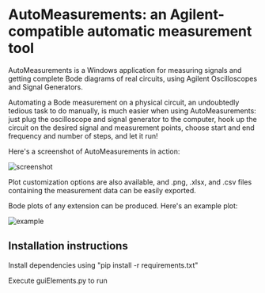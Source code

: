 # AutoMeasurements: an Agilent-compatible automatic measurement tool

AutoMeasurements is a Windows application for measuring signals and getting complete Bode diagrams of real circuits, using Agilent Oscilloscopes and Signal Generators.

Automating a Bode measurement on a physical circuit, an undoubtedly tedious task to do manually, is much easier when using AutoMeasurements: just plug the oscilloscope and signal generator to the computer, hook up the circuit on the desired signal and measurement points, choose start and end frequency and number of steps, and let it run!

Here's a screenshot of AutoMeasurements in action:

![screenshot](https://github.com/foggmatias/auto-measurements/blob/master/mainwindow.png "Screenshot")

Plot customization options are also available, and .png, .xlsx, and .csv files containing the measurement data can be easily exported. 

Bode plots of any extension can be produced. Here's an example plot:

![example](https://github.com/foggmatias/auto-measurements/blob/master/bode_example.png "Example")

## Installation instructions

Install dependencies using "pip install -r requirements.txt"

Execute guiElements.py to run
